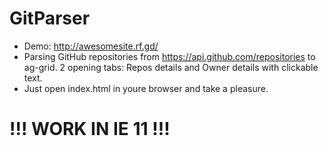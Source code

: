 # GitParser
* Demo: http://awesomesite.rf.gd/
* Parsing GitHub repositories from https://api.github.com/repositories to ag-grid. 2 opening tabs: Repos details and Owner details with clickable text. 
* Just open index.html in youre browser and take a pleasure. 
# !!! WORK IN IE 11 !!!

